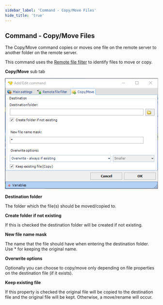 ```yaml
---
sidebar_label: 'Command - Copy/Move Files'
hide_title: 'true'
---
```


## Command - Copy/Move Files

The Copy/Move command copies or moves one file on the remote server to another folder on the remote server.
 
This command uses the [Remote file filter](job-tasks-remote-file-filter) to identify files to move or copy.
 
**Copy/Move** sub tab

![](../../../static/img/commandcopymovefiles.png)

**Destination folder**

The folder which the file(s) should be moved/copied to.
 
**Create folder if not existing**

If this is checked the destination folder will be created if not existing.
 
**New file name mask**

The name that the file should have when entering the destination folder. Use * for keeping the original name.
 
**Overwrite options**

Optionally you can choose to copy/move only depending on file properties on the destination file (if it exists).
 
**Keep existing file**

If this property is checked the original file will be copied to the destination file and the original file will be kept. Otherwise, a move/rename will occur.
